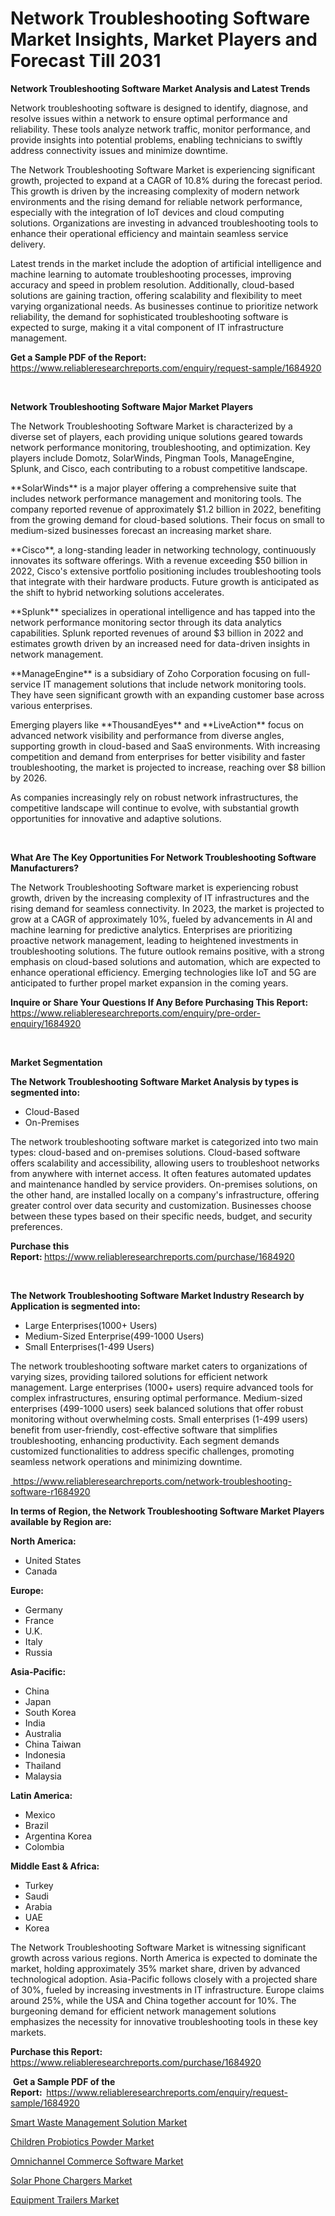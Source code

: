 <p><h1>Network Troubleshooting Software Market Insights, Market Players and Forecast Till 2031</h1></p><p><strong>Network Troubleshooting Software Market Analysis and Latest Trends</strong></p>
<p><p>Network troubleshooting software is designed to identify, diagnose, and resolve issues within a network to ensure optimal performance and reliability. These tools analyze network traffic, monitor performance, and provide insights into potential problems, enabling technicians to swiftly address connectivity issues and minimize downtime.</p><p>The Network Troubleshooting Software Market is experiencing significant growth, projected to expand at a CAGR of 10.8% during the forecast period. This growth is driven by the increasing complexity of modern network environments and the rising demand for reliable network performance, especially with the integration of IoT devices and cloud computing solutions. Organizations are investing in advanced troubleshooting tools to enhance their operational efficiency and maintain seamless service delivery.</p><p>Latest trends in the market include the adoption of artificial intelligence and machine learning to automate troubleshooting processes, improving accuracy and speed in problem resolution. Additionally, cloud-based solutions are gaining traction, offering scalability and flexibility to meet varying organizational needs. As businesses continue to prioritize network reliability, the demand for sophisticated troubleshooting software is expected to surge, making it a vital component of IT infrastructure management.</p></p>
<p><strong>Get a Sample PDF of the Report:&nbsp;</strong> <a href="https://www.reliableresearchreports.com/enquiry/request-sample/1684920?utm_campaign=1333&utm_medium=2&utm_source=Github&utm_content=ia&utm_term=16102024&utm_id=network-troubleshooting-software">https://www.reliableresearchreports.com/enquiry/request-sample/1684920</a></p>
<p>&nbsp;</p>
<p><strong>Network Troubleshooting Software Major Market Players</strong></p>
<p><p>The Network Troubleshooting Software Market is characterized by a diverse set of players, each providing unique solutions geared towards network performance monitoring, troubleshooting, and optimization. Key players include Domotz, SolarWinds, Pingman Tools, ManageEngine, Splunk, and Cisco, each contributing to a robust competitive landscape.</p><p>**SolarWinds** is a major player offering a comprehensive suite that includes network performance management and monitoring tools. The company reported revenue of approximately $1.2 billion in 2022, benefiting from the growing demand for cloud-based solutions. Their focus on small to medium-sized businesses forecast an increasing market share.</p><p>**Cisco**, a long-standing leader in networking technology, continuously innovates its software offerings. With a revenue exceeding $50 billion in 2022, Cisco's extensive portfolio positioning includes troubleshooting tools that integrate with their hardware products. Future growth is anticipated as the shift to hybrid networking solutions accelerates.</p><p>**Splunk** specializes in operational intelligence and has tapped into the network performance monitoring sector through its data analytics capabilities. Splunk reported revenues of around $3 billion in 2022 and estimates growth driven by an increased need for data-driven insights in network management.</p><p>**ManageEngine** is a subsidiary of Zoho Corporation focusing on full-service IT management solutions that include network monitoring tools. They have seen significant growth with an expanding customer base across various enterprises.</p><p>Emerging players like **ThousandEyes** and **LiveAction** focus on advanced network visibility and performance from diverse angles, supporting growth in cloud-based and SaaS environments. With increasing competition and demand from enterprises for better visibility and faster troubleshooting, the market is projected to increase, reaching over $8 billion by 2026.</p><p>As companies increasingly rely on robust network infrastructures, the competitive landscape will continue to evolve, with substantial growth opportunities for innovative and adaptive solutions.</p></p>
<p>&nbsp;</p>
<p><strong>What Are The Key Opportunities For Network Troubleshooting Software Manufacturers?</strong></p>
<p><p>The Network Troubleshooting Software market is experiencing robust growth, driven by the increasing complexity of IT infrastructures and the rising demand for seamless connectivity. In 2023, the market is projected to grow at a CAGR of approximately 10%, fueled by advancements in AI and machine learning for predictive analytics. Enterprises are prioritizing proactive network management, leading to heightened investments in troubleshooting solutions. The future outlook remains positive, with a strong emphasis on cloud-based solutions and automation, which are expected to enhance operational efficiency. Emerging technologies like IoT and 5G are anticipated to further propel market expansion in the coming years.</p></p>
<p><strong>Inquire or Share Your Questions If Any Before Purchasing This Report:</strong> <a href="https://www.reliableresearchreports.com/enquiry/pre-order-enquiry/1684920?utm_campaign=1333&utm_medium=2&utm_source=Github&utm_content=ia&utm_term=16102024&utm_id=network-troubleshooting-software">https://www.reliableresearchreports.com/enquiry/pre-order-enquiry/1684920</a></p>
<p>&nbsp;</p>
<p><strong>Market Segmentation</strong></p>
<p><strong>The Network Troubleshooting Software Market Analysis by types is segmented into:</strong></p>
<p><ul><li>Cloud-Based</li><li>On-Premises</li></ul></p>
<p><p>The network troubleshooting software market is categorized into two main types: cloud-based and on-premises solutions. Cloud-based software offers scalability and accessibility, allowing users to troubleshoot networks from anywhere with internet access. It often features automated updates and maintenance handled by service providers. On-premises solutions, on the other hand, are installed locally on a company's infrastructure, offering greater control over data security and customization. Businesses choose between these types based on their specific needs, budget, and security preferences.</p></p>
<p><strong>Purchase this Report:&nbsp;</strong><a href="https://www.reliableresearchreports.com/purchase/1684920?utm_campaign=1333&utm_medium=2&utm_source=Github&utm_content=ia&utm_term=16102024&utm_id=network-troubleshooting-software">https://www.reliableresearchreports.com/purchase/1684920</a></p>
<p>&nbsp;</p>
<p><strong>The Network Troubleshooting Software Market Industry Research by Application is segmented into:</strong></p>
<p><ul><li>Large Enterprises(1000+ Users)</li><li>Medium-Sized Enterprise(499-1000 Users)</li><li>Small Enterprises(1-499 Users)</li></ul></p>
<p><p>The network troubleshooting software market caters to organizations of varying sizes, providing tailored solutions for efficient network management. Large enterprises (1000+ users) require advanced tools for complex infrastructures, ensuring optimal performance. Medium-sized enterprises (499-1000 users) seek balanced solutions that offer robust monitoring without overwhelming costs. Small enterprises (1-499 users) benefit from user-friendly, cost-effective software that simplifies troubleshooting, enhancing productivity. Each segment demands customized functionalities to address specific challenges, promoting seamless network operations and minimizing downtime.</p></p>
<p><a href="https://www.reliableresearchreports.com/network-troubleshooting-software-r1684920?utm_campaign=1333&utm_medium=2&utm_source=Github&utm_content=ia&utm_term=16102024&utm_id=network-troubleshooting-software">&nbsp;https://www.reliableresearchreports.com/network-troubleshooting-software-r1684920</a></p>
<p><strong>In terms of Region, the Network Troubleshooting Software Market Players available by Region are:</strong></p>
<p>
    <p> <strong> North America: </strong>
        <ul>
            <li>United States</li>
            <li>Canada</li>
        </ul>
        </p> 
    <p> <strong> Europe: </strong>
        <ul>
            <li>Germany</li>
            <li>France</li>
            <li>U.K.</li>
            <li>Italy</li>
            <li>Russia</li>
        </ul>
        </p> 
    <p> <strong> Asia-Pacific: </strong>
        <ul>
            <li>China</li>
            <li>Japan</li>
            <li>South Korea</li>
            <li>India</li>
            <li>Australia</li>
            <li>China Taiwan</li>
            <li>Indonesia</li>
            <li>Thailand</li>
            <li>Malaysia</li>
        </ul>
        </p> 
    <p> <strong> Latin America: </strong>
        <ul>
            <li>Mexico</li>
            <li>Brazil</li>
            <li>Argentina Korea</li>
            <li>Colombia</li>
        </ul>
        </p> 
    <p> <strong> Middle East & Africa: </strong>
        <ul>
            <li>Turkey</li>
            <li>Saudi</li>
            <li>Arabia</li>
            <li>UAE</li>
            <li>Korea</li>
        </ul>
    </p>
    </p>
<p><p>The Network Troubleshooting Software Market is witnessing significant growth across various regions. North America is expected to dominate the market, holding approximately 35% market share, driven by advanced technological adoption. Asia-Pacific follows closely with a projected share of 30%, fueled by increasing investments in IT infrastructure. Europe claims around 25%, while the USA and China together account for 10%. The burgeoning demand for efficient network management solutions emphasizes the necessity for innovative troubleshooting tools in these key markets.</p></p>
<p><strong>Purchase this Report: </strong><a href="https://www.reliableresearchreports.com/purchase/1684920?utm_campaign=1333&utm_medium=2&utm_source=Github&utm_content=ia&utm_term=16102024&utm_id=network-troubleshooting-software">https://www.reliableresearchreports.com/purchase/1684920</a></p>
<p>&nbsp;<strong>Get a Sample PDF of the Report:&nbsp;&nbsp;</strong><a href="https://www.reliableresearchreports.com/enquiry/request-sample/1684920?utm_campaign=1333&utm_medium=2&utm_source=Github&utm_content=ia&utm_term=16102024&utm_id=network-troubleshooting-software">https://www.reliableresearchreports.com/enquiry/request-sample/1684920</a></p>
<p><strong></strong></p>
<p><p><a href="https://www.linkedin.com/pulse/smart-waste-management-solution-market-size-type-softwarehardwareservice-c7pyc?trk=public_post_embed_feed-article-content&utm_campaign=1333&utm_medium=2&utm_source=Github&utm_content=ia&utm_term=16102024&utm_id=network-troubleshooting-software">Smart Waste Management Solution Market</a></p><p><a href="https://www.linkedin.com/pulse/future-children-probiotics-powder-market-global-forecast-trends-uarxc?trk=public_post_embed_feed-article-content&utm_campaign=1333&utm_medium=2&utm_source=Github&utm_content=ia&utm_term=16102024&utm_id=network-troubleshooting-software">Children Probiotics Powder Market</a></p><p><a href="https://www.linkedin.com/pulse/omnichannel-commerce-software-industry-resonance-107-amplification-i25sc?trk=public_post_embed_feed-article-content&utm_campaign=1333&utm_medium=2&utm_source=Github&utm_content=ia&utm_term=16102024&utm_id=network-troubleshooting-software">Omnichannel Commerce Software Market</a></p><p><a href="https://www.linkedin.com/pulse/emerging-solar-phone-chargers-market-opportunities-analysis-ybdzc?trk=public_post_embed_feed-article-content&utm_campaign=1333&utm_medium=2&utm_source=Github&utm_content=ia&utm_term=16102024&utm_id=network-troubleshooting-software">Solar Phone Chargers Market</a></p><p><a href="https://www.linkedin.com/pulse/equipment-trailers-market-shifts-strategic-analysis-2024-2031-jocac?trk=public_post_embed_feed-article-content&utm_campaign=1333&utm_medium=2&utm_source=Github&utm_content=ia&utm_term=16102024&utm_id=network-troubleshooting-software">Equipment Trailers Market</a></p></p>